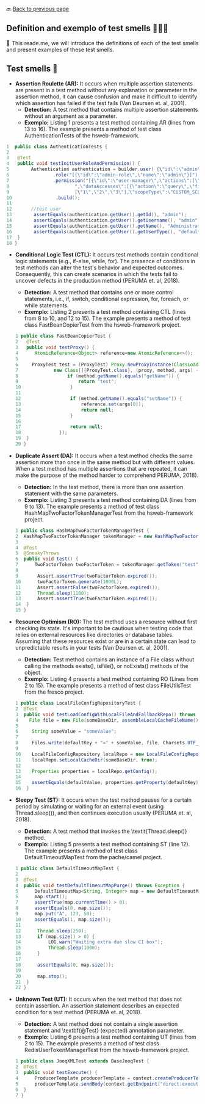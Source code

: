 🔙 <a href="README.md">Back to previous page</a> 


<p align="center">
 <h2>Definition and exemplo of test smells 🐞🐞🐞</h2>
</p>

<p align="justify">📌 This reade.me, we will introduce the definitions of each of the test smells and present examples of these test smells. </i>  </p>

<p align="center">
 <h2>Test smells 🐞</h2>
</p>

* <b>Assertion Roulette (AR):</b>
  It occurs when multiple assertion statements are present in a test method without any explanation or parameter in the assertion
   method, it can cause confusion and make it difficult to identify which assertion has failed if the test fails (Van Deursen et. al, 2001).
    * <b>Detection:</b> A test method that contains multiple assertion statements without an argument as a parameter.
    * <b>Exemplo:</b> Listing 1 presents a test method containing AR (lines from 13 to 16). The example presents a method of test class AuthenticationTests of the hsweb-framework.

```java
1  public class AuthenticationTests {
2
3   @Test
4   public void testInitUserRoleAndPermission() {
5        Authentication authentication = builder.user( {\"id\":\"admin\",\"username\":\"admin\",\"name\":\"Administrator\",\"userType\":\"default\"}")	
6                .role("[{\"id\":\"admin-role\",\"name\":\"admin\"}]")                
7                .permission("[{\"id\":\"user-manager\",\"actions\":[\"query\",\"get\",\"update\"]" +
8                        ",\"dataAccesses\":[{\"action\":\"query\",\"field\":\"test\",\"fields\":
9                        [\"1\",\"2\",\"3\"],\"scopeType\":\"CUSTOM_SCOPE\",\"type\":\"DENY_FIELDS\"}]}]")
10                .build();
11                
12       //test user
13        assertEquals(authentication.getUser().getId(), "admin");	
14        assertEquals(authentication.getUser().getUsername(), "admin");
15        assertEquals(authentication.getUser().getName(), "Administrator");
16        assertEquals(authentication.getUser().getUserType(), "default");
17  }
18 }
```

* <b>Conditional Logic Test (CTL):</b>
  It occurs test methods contain conditional logic statements (e.g., if-else, while, for). The presence of conditions in test methods can
  alter the test's behavior and expected outcomes. Consequently, this can create scenarios in which the tests fail to uncover defects in
  the production method (PERUMA et. al, 2018).
     * <b>Detection:</b> A test method that contains one or more control statements, i.e., if, switch, conditional expression, for, foreach, or while statements.
     * <b>Exemplo:</b> Listing 2 presents a test method containing CTL (lines from 8 to 10, and 12 to 15). The example presents a method of test class FastBeanCopierTest from the hsweb-framework project.

  ``` java
  1 public class FastBeanCopierTest {	
  2   @Test
  3   public void testProxy() {
  4      AtomicReference<Object> reference=new AtomicReference<>();
  5	
  6     ProxyTest test = (ProxyTest) Proxy.newProxyInstance(ClassLoader.getSystemClassLoader(),
  7             new Class[]{ProxyTest.class}, (proxy, method, args) -> {
  8                  if (method.getName().equals("getName")) {
  9                      return "test";
  10                  }
  11
  12                  if (method.getName().equals("setName")) {
  13                      reference.set(args[0]);
  14                      return null;
  15                  }
  16
  17                  return null;
  18              });
  19  }
  20 }           
  ```

 
* <b>Duplicate Assert (DA):</b>
  It occurs when a test method checks the same assertion more than once in the same method but with different values.
  When a test method has multiple assertions that are repeated, it can make the purpose of the method harder to comprehend PERUMA, 2018).
    * <b>Detection:</b> In the test method, there is more than one assertion statement with the same parameters.
    * <b>Exemplo:</b>  Listing 3 presents a test method containing DA (lines from 9 to 13). The example presents a method of test class HashMapTwoFactorTokenManagerTest from the hsweb-framework project.

  ``` java
  1 public class HashMapTwoFactorTokenManagerTest {
  2  HashMapTwoFactorTokenManager tokenManager = new HashMapTwoFactorTokenManager();
  3
  4  @Test
  5  @SneakyThrows
  6  public void test() {
  7      TwoFactorToken twoFactorToken = tokenManager.getToken("test", "test");
  8
  9       Assert.assertTrue(twoFactorToken.expired());
  10      twoFactorToken.generate(1000L);
  11      Assert.assertFalse(twoFactorToken.expired());
  12      Thread.sleep(1100);
  13      Assert.assertTrue(twoFactorToken.expired());
  14  }
  15 }

  ```
  
  
* <b>Resource Optimism (RO):</b>
  The test method uses a resource without first checking its state. It's important to be cautious when testing code
  that relies on external resources like directories or database tables. Assuming that these resources exist or are in a certain state can
  lead to unpredictable results in your tests (Van Deursen et. al, 2001).
    * <b>Detection:</b> Test method contains an instance of a File class without calling the methods exists(), isFile(), or noExists() methods of the object.
    * <b>Exemplo:</b> Listing 4 presents a test method containing RO (Lines from 2 to 15). The example presents a method of test class FileUtilsTest from the fresco project.
      
  ``` java
  1 public class LocalFileConfigRepositoryTest {	
  2  @Test	
  3  public void testLoadConfigWithLocalFileAndFallbackRepo() throws Exception {
  4    File file = new File(someBaseDir, assembleLocalCacheFileName());
  5 
  6     String someValue = "someValue";
  7 
  8     Files.write(defaultKey + "=" + someValue, file, Charsets.UTF_8);
  9 
  10    LocalFileConfigRepository localRepo = new LocalFileConfigRepository(someNamespace, upstreamRepo);
  11    localRepo.setLocalCacheDir(someBaseDir, true);
  12 
  13    Properties properties = localRepo.getConfig();
  14 
  15    assertEquals(defaultValue, properties.getProperty(defaultKey));
  16  }
  ```
  
* <b>Sleepy Test (ST):</b>
  It occurs when the test method pauses for a certain period by simulating or waiting for an external event (using Thread.sleep()),
  and then continues execution usually (PERUMA et. al, 2018).
    * <b>Detection:</b> A test method that invokes the \textit{Thread.sleep()} method.
    * <b>Exemplo:</b> Listing 5 presents a test method containing ST (line 12). The example presents a method of test class DefaultTimeoutMapTest from the pache/camel project.
      
  ``` java
  1 public class DefaultTimeoutMapTest {
  2
  3  @Test
  4  public void testDefaultTimeoutMapPurge() throws Exception {
  5      DefaultTimeoutMap<String, Integer> map = new DefaultTimeoutMap<>(executor, 100);
  6      map.start();
  7      assertTrue(map.currentTime() > 0);
  8      assertEquals(0, map.size());
  9      map.put("A", 123, 50);
  10     assertEquals(1, map.size());
  11
  12      Thread.sleep(250);
  13      if (map.size() > 0) {
  14          LOG.warn("Waiting extra due slow CI box");
  15          Thread.sleep(1000);
  16      }
  17
  18      assertEquals(0, map.size());
  19
  20      map.stop();
  21  }
  22 }
  ```

  
* <b>Unknown Test (UT):</b>
  It occurs when the test method that does not contain assertion. An assertion statement describes an expected condition
  for a test method (PERUMA et. al, 2018).
    * <b>Detection:</b>  A test method does not contain a single assertion statement and \textbf{@Test} (expected) annotation parameter.
    * <b>Exemplo:</b> Listing 6 presents a test method containing UT (lines from 2 to 15). The example presents a method of test class RedisUserTokenManagerTest from the hsweb-framework project.
      
  ``` java
  1 public class JooqXMLTest extends BaseJooqTest {
  2  @Test
  3  public void testExecute() {
  4      ProducerTemplate producerTemplate = context.createProducerTemplate();
  5      producerTemplate.sendBody(context.getEndpoint("direct:execute"), ExchangePattern.InOut, "empty");
  6  }
  7 }
  ```

  

